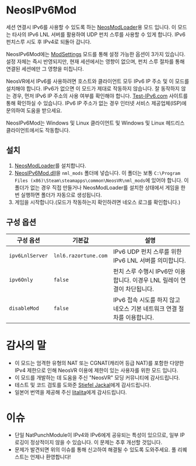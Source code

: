 # NeosIPv6Mod

세션 연결시 IPv6를 사용할 수 있도록 하는 [NeosModLoader](https://github.com/zkxs/NeosModLoader)용 모드 입니다. 이 모드는 타사의 IPv6 LNL 서버를 활용하여 UDP 펀치 스루를 사용할 수 있게 합니다. IPv6 펀치스루 시도 후 IPv4로 되돌아 갑니다.

NeosIPv6Mod에는 [ModSettings](https://github.com/badhaloninja/NeosModSettings) 모드를 통해 설정 가능한 옵션이 3가지 있습니다. 설정 자체는 즉시 반영되지만, 현재 세션에서는 영향이 없으며, 펀치 스루 절차를 통해 연결된 세션에만 그 영향을 미칩니다.

NeosVR에서 IPv6를 사용하려면 호스트와 클라이언트 모두 IPv6 IP 주소 및 이 모드를 설치해야 합니다. IPv6가 없으면 이 모드가 제대로 작동하지 않습니다. 잘 동작하지 않는 경우, 먼저 IPv6 IP 주소의 사용 여부를 확인해야 합니다. [Test-IPv6.com](https://test-ipv6.com/) 사이트를 통해 확인하실 수 있습니다. IPv6 IP 주소가 없는 경우 인터넷 서비스 제공업체(ISP)에 문의하여 도움을 받으세요.

NeosIPv6Mod는 Windows 및 Linux 클라이언트 및 Windows 및 Linux 헤드리스 클라이언트에서도 작동합니다.


## 설치

1. [NeosModLoader](https://github.com/zkxs/NeosModLoader)를 설치합니다.
2. [NeosIPv6Mod.dll](https://github.com/bontebok/NeosIPv6Mod/releases)을 `nml_mods` 폴더에 넣습니다. 이 폴더는 보통 `C:\Program Files (x86)\Steam\steamapps\common\NeosVR\nml_mods`에 있어야 합니다. 이 폴더가 없는 경우 직접 만들거나 NeosModLoader를 설치한 상태에서 게임을 한 번 실행하면 폴더가 자동으로 생성됩니다.
3. 게임을 시작합니다.(모드가 작동하는지 확인하려면 네오스 로그를 확인합니다.)


## 구성 옵션

|구성 옵션        |기본값               |설명                                                                                                     |
|----------------|---------------------|----------------------------------------------------------------------------------------------------------|
|`ipv6LnlServer` |`lnl6.razortune.com` |IPv6 UDP 펀치 스루를 위한 IPv6 LNL 서버를 의미합니다.                                                        |
|`ipv6Only`      |`false`              |펀치 스루 수행시 IPv6만 이용합니다. 이경우 LNL 릴레이 연결이 차단됩니다.                                       |
|`disableMod`    |`false`              |IPv6 접속 시도를 하지 않고 네오스 기본 네트워크 연결 절차를 이용합니다.                                        |


# 감사의 말

* 이 모드는 엄격한 유형의 NAT 또는 CGNAT(캐리어 등급 NAT)를 포함한 다양한 IPv4 제한으로 인해 NeosVR 이용에 제한이 있는 사용자를 위한 모드 입니다.
* 이 모드를 개발하는 데 도움을 주신 "NeosVR" 모딩 커뮤니티에 감사드립니다.
* 테스트 및 코드 검토를 도와준 [Stiefel Jackal](https://github.com/stiefeljackal)에게 감사드립니다.
* 일본어 번역을 제공해 주신 [litalita](https://github.com/litalita0)에게 감사드립니다.


# 이슈

* 단일 NatPunchModule이 IPv4와 IPv6에게 공유되는 특성이 있으므로, 일부 IP 로깅이 정상적이지 않을 수 있습니다. 이 문제는 추후 개선할 것입니다.
* 문제가 발견되면 위의 이슈를 통해 신고하여 해결될 수 있도록 도와주세요. 풀 리퀘스트는 언제나 환영합니다!
